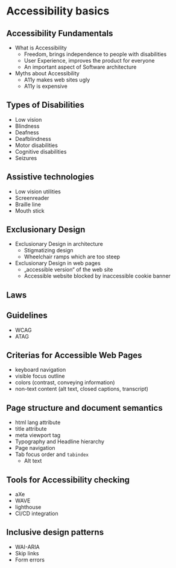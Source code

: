 # Accessibility basics

## Accessibility Fundamentals

- What is Accessibility
  - Freedom, brings independence to people with disabilities
  - User Experience, improves the product for everyone
  - An important aspect of Software architecture
- Myths about Accessibility
  - A11y makes web sites ugly
  - A11y is expensive 

## Types of Disabilities

- Low vision
- Blindness
- Deafness
- Deafblindness
- Motor disabilities
- Cognitive disabilities
- Seizures

## Assistive technologies

- Low vision utilities
- Screenreader
- Braille line
- Mouth stick 

## Exclusionary Design

- Exclusionary Design in architecture
  - Stigmatizing design
  - Wheelchair ramps which are too steep
- Exclusionary Design in web pages
  - „accessible version“ of the web site
  - Accessible website blocked by inaccessible cookie banner

## Laws


## Guidelines

- WCAG
- ATAG
 
  
## Criterias for Accessible Web Pages

- keyboard navigation
- visible focus outline
- colors (contrast, conveying information)
- non-text content (alt text, closed captions, transcript)

## Page structure and document semantics

- html lang attribute
- title attribute
- meta viewport tag
- Typography and Headline hierarchy
- Page navigation
- Tab focus order and `tabindex`
  - Alt text

## Tools for Accessibility checking

- aXe
- WAVE
- lighthouse
- CI/CD integration

## Inclusive design patterns 

- WAI-ARIA 
- Skip links
- Form errors
 